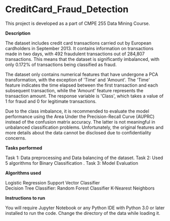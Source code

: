 

# CreditCard_Fraud_Detection

This project is  developed as a part of CMPE 255 Data Mining Course.

**Description**

The dataset includes credit card transactions carried out by European cardholders in September 2013. It contains information on transactions made in two days, with 492 fraudulent transactions out of 284,807 transactions. This means that the dataset is significantly imbalanced, with only 0.172% of transactions being classified as fraud. 

The dataset only contains numerical features that have undergone a PCA transformation, with the exception of 'Time' and 'Amount'. The 'Time' feature indicates the time elapsed between the first transaction and each subsequent transaction, while the 'Amount' feature represents the transaction amount. The response variable is 'Class', which takes a value of 1 for fraud and 0 for legitimate transactions.

Due to the class imbalance, it is recommended to evaluate the model performance using the Area Under the Precision-Recall Curve (AUPRC) instead of the confusion matrix accuracy. The latter is not meaningful in unbalanced classification problems. Unfortunately, the original features and more details about the data cannot be disclosed due to confidentiality concerns.

**Tasks performed**

Task 1: Data preprocessing and Data balancing of the dataset.
Task 2: Used 5 algorithms for Binary Classification .
Task 3: Model Evaluation

**Algorithms used**


Logistic Regression	
Support Vector Classifier	
Decision Tree Classifier:
Random Forest Classifier
K-Nearest Neighbors

**Instructions to run**

You will require Jupyter Notebook or any Python IDE with Python 3.0 or later installed to run the code.
Change the directory of the data while loading it.
